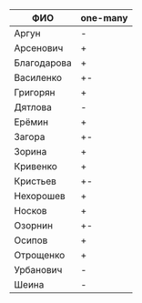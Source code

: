 | **ФИО**     | one-many |
|-------------|----------|
| Аргун       | -        |
| Арсенович   | +        |
| Благодарова | +        |
| Василенко   | +-       |
| Григорян    | +        |
| Дятлова     | -        |
| Ерёмин      | +        |
| Загора      | +-       |
| Зорина      | +        |
| Кривенко    | +        |
| Кристьев    | +-       |
| Нехорошев   | +        |
| Носков      | +        |
| Озорнин     | +-       |
| Осипов      | +        |
| Отрощенко   | +        |
| Урбанович   | -        |
| Шеина       | -        |
